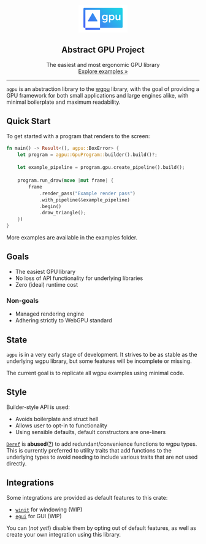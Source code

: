<div align="center">
    <a href="https://github.com/lyricwulf/agpu">
        <img src="logo.png" alt="Logo" width="128" height="72" style="object-fit:cover"/>
    </a>
    <h2 align="center"> Abstract GPU Project </h2>
    <p align="center"> 
        The easiest and most ergonomic GPU library 
        <br/>
        <a href="https://github.com/lyricwulf/agpu/tree/main/examples"> Explore examples » </a>
    </p>
</div>

---

`agpu` is an abstraction library to the [wgpu](https://github.com/gfx-rs/wgpu) library, with the goal of providing a GPU framework for both small applications and large engines alike, with minimal boilerplate and maximum readability.

## Quick Start
To get started with a program that renders to the screen:
```rust
fn main() -> Result<(), agpu::BoxError> {
    let program = agpu::GpuProgram::builder().build()?;

    let example_pipeline = program.gpu.create_pipeline().build();

    program.run_draw(move |mut frame| {
        frame
            .render_pass("Example render pass")
            .with_pipeline(&example_pipeline)
            .begin()
            .draw_triangle();
    })
}
```
More examples are available in the examples folder. 

## Goals
- The easiest GPU library
- No loss of API functionality for underlying libraries
- Zero (ideal) runtime cost

### Non-goals
- Managed rendering engine
- Adhering strictly to WebGPU standard

## State
`agpu` is in a very early stage of development. It strives to be as stable as the underlying wgpu library, but some features will be incomplete or missing.

The current goal is to replicate all wgpu examples using minimal code. 

## Style
Builder-style API is used:
- Avoids boilerplate and struct hell
- Allows user to opt-in to functionality 
- Using sensible defaults, default constructors are one-liners
  
[`Deref`](https://doc.rust-lang.org/std/ops/trait.Deref.html) is **abused**([?](https://rust-unofficial.github.io/patterns/anti_patterns/deref.html)) to add redundant/convenience functions to wgpu types. This is currently preferred to utility traits that add functions to the underlying types to avoid needing to include various traits that are not used directly.

## Integrations

Some integrations are provided as default features to this crate:
- [`winit`](https://github.com/rust-windowing/winit) for windowing (WIP)
- [`egui`](https://github.com/emilk/egui) for GUI (WIP)

You can (*not yet!*) disable them by opting out of default features, as well as create your own integration using this library.

